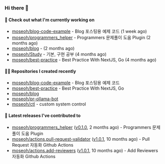 ### Hi there 👋

#### 👷 Check out what I'm currently working on

- [moseoh/blog-code-example](https://github.com/moseoh/blog-code-example) - Blog 포스팅용 예제 코드 (1 week ago)
- [moseoh/programmers_helper](https://github.com/moseoh/programmers_helper) - Programmers 문제풀이 도움 Plugin (2 months ago)
- [moseoh/blog](https://github.com/moseoh/blog) -  (2 months ago)
- [moseoh/Study](https://github.com/moseoh/Study) - 기본, 구현 공부 (4 months ago)
- [moseoh/best-practice](https://github.com/moseoh/best-practice) - Best Practice With NextJS, Go (4 months ago)

#### 👨‍💻 Repositories I created recently

- [moseoh/blog-code-example](https://github.com/moseoh/blog-code-example) - Blog 포스팅용 예제 코드
- [moseoh/best-practice](https://github.com/moseoh/best-practice) - Best Practice With NextJS, Go
- [moseoh/blog](https://github.com/moseoh/blog)
- [moseoh/pr-ollama-bot](https://github.com/moseoh/pr-ollama-bot)
- [moseoh/ctl](https://github.com/moseoh/ctl) - custom system control

#### 🚀 Latest releases I've contributed to

- [moseoh/programmers_helper](https://github.com/moseoh/programmers_helper) ([v0.1.0](https://github.com/moseoh/programmers_helper/releases/tag/v0.1.0), 2 months ago) - Programmers 문제풀이 도움 Plugin
- [moseoh/actions.pull-request-validator](https://github.com/moseoh/actions.pull-request-validator) ([v1.0.1](https://github.com/moseoh/actions.pull-request-validator/releases/tag/v1.0.1), 10 months ago) - Pull Request 자동화 Github Actions
- [moseoh/actions.add-reviewers](https://github.com/moseoh/actions.add-reviewers) ([v1.0.1](https://github.com/moseoh/actions.add-reviewers/releases/tag/v1.0.1), 10 months ago) - Add Reviewers 자동화 Github Actions

